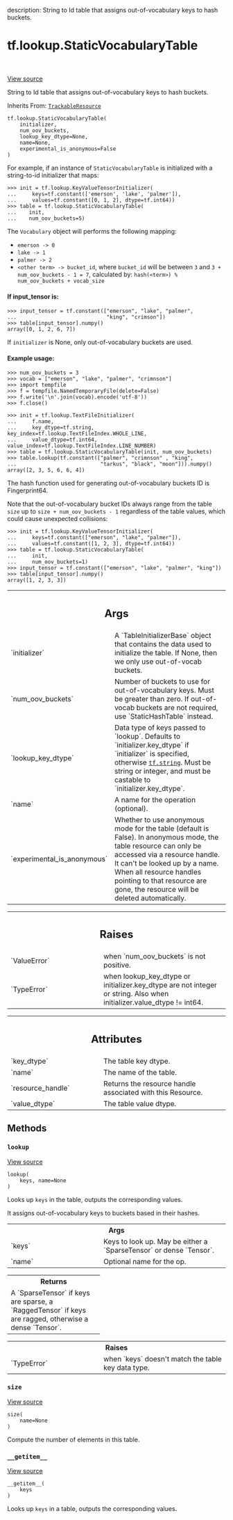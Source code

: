 description: String to Id table that assigns out-of-vocabulary keys to hash buckets.

<div itemscope itemtype="http://developers.google.com/ReferenceObject">
<meta itemprop="name" content="tf.lookup.StaticVocabularyTable" />
<meta itemprop="path" content="Stable" />
<meta itemprop="property" content="__getitem__"/>
<meta itemprop="property" content="__init__"/>
<meta itemprop="property" content="lookup"/>
<meta itemprop="property" content="size"/>
</div>

# tf.lookup.StaticVocabularyTable

<!-- Insert buttons and diff -->

<table class="tfo-notebook-buttons tfo-api nocontent" align="left">

</table>

<a target="_blank" class="external" href="/code/stable/tensorflow/python/ops/lookup_ops.py">View source</a>



String to Id table that assigns out-of-vocabulary keys to hash buckets.

Inherits From: [`TrackableResource`](../../tf/saved_model/experimental/TrackableResource.md)

<pre class="devsite-click-to-copy prettyprint lang-py tfo-signature-link">
<code>tf.lookup.StaticVocabularyTable(
    initializer,
    num_oov_buckets,
    lookup_key_dtype=None,
    name=None,
    experimental_is_anonymous=False
)
</code></pre>



<!-- Placeholder for "Used in" -->

For example, if an instance of `StaticVocabularyTable` is initialized with a
string-to-id initializer that maps:

```
>>> init = tf.lookup.KeyValueTensorInitializer(
...     keys=tf.constant(['emerson', 'lake', 'palmer']),
...     values=tf.constant([0, 1, 2], dtype=tf.int64))
>>> table = tf.lookup.StaticVocabularyTable(
...    init,
...    num_oov_buckets=5)
```

The `Vocabulary` object will performs the following mapping:

* `emerson -> 0`
* `lake -> 1`
* `palmer -> 2`
* `<other term> -> bucket_id`, where `bucket_id` will be between `3` and
`3 + num_oov_buckets - 1 = 7`, calculated by:
`hash(<term>) % num_oov_buckets + vocab_size`

#### If input_tensor is:



```
>>> input_tensor = tf.constant(["emerson", "lake", "palmer",
...                             "king", "crimson"])
>>> table[input_tensor].numpy()
array([0, 1, 2, 6, 7])
```

If `initializer` is None, only out-of-vocabulary buckets are used.

#### Example usage:



```
>>> num_oov_buckets = 3
>>> vocab = ["emerson", "lake", "palmer", "crimnson"]
>>> import tempfile
>>> f = tempfile.NamedTemporaryFile(delete=False)
>>> f.write('\n'.join(vocab).encode('utf-8'))
>>> f.close()
```

```
>>> init = tf.lookup.TextFileInitializer(
...     f.name,
...     key_dtype=tf.string, key_index=tf.lookup.TextFileIndex.WHOLE_LINE,
...     value_dtype=tf.int64, value_index=tf.lookup.TextFileIndex.LINE_NUMBER)
>>> table = tf.lookup.StaticVocabularyTable(init, num_oov_buckets)
>>> table.lookup(tf.constant(["palmer", "crimnson" , "king",
...                           "tarkus", "black", "moon"])).numpy()
array([2, 3, 5, 6, 6, 4])
```

The hash function used for generating out-of-vocabulary buckets ID is
Fingerprint64.

Note that the out-of-vocabulary bucket IDs always range from the table `size`
up to `size + num_oov_buckets - 1` regardless of the table values, which could
cause unexpected collisions:

```
>>> init = tf.lookup.KeyValueTensorInitializer(
...     keys=tf.constant(["emerson", "lake", "palmer"]),
...     values=tf.constant([1, 2, 3], dtype=tf.int64))
>>> table = tf.lookup.StaticVocabularyTable(
...     init,
...     num_oov_buckets=1)
>>> input_tensor = tf.constant(["emerson", "lake", "palmer", "king"])
>>> table[input_tensor].numpy()
array([1, 2, 3, 3])
```

<!-- Tabular view -->
 <table class="responsive fixed orange">
<colgroup><col width="214px"><col></colgroup>
<tr><th colspan="2"><h2 class="add-link">Args</h2></th></tr>

<tr>
<td>
`initializer`<a id="initializer"></a>
</td>
<td>
A `TableInitializerBase` object that contains the data used
to initialize the table. If None, then we only use out-of-vocab buckets.
</td>
</tr><tr>
<td>
`num_oov_buckets`<a id="num_oov_buckets"></a>
</td>
<td>
Number of buckets to use for out-of-vocabulary keys. Must
be greater than zero. If out-of-vocab buckets are not required, use
`StaticHashTable` instead.
</td>
</tr><tr>
<td>
`lookup_key_dtype`<a id="lookup_key_dtype"></a>
</td>
<td>
Data type of keys passed to `lookup`. Defaults to
`initializer.key_dtype` if `initializer` is specified, otherwise
<a href="../../tf.md#string"><code>tf.string</code></a>. Must be string or integer, and must be castable to
`initializer.key_dtype`.
</td>
</tr><tr>
<td>
`name`<a id="name"></a>
</td>
<td>
A name for the operation (optional).
</td>
</tr><tr>
<td>
`experimental_is_anonymous`<a id="experimental_is_anonymous"></a>
</td>
<td>
Whether to use anonymous mode for the
table (default is False). In anonymous mode, the table
resource can only be accessed via a resource handle. It can't
be looked up by a name. When all resource handles pointing to
that resource are gone, the resource will be deleted
automatically.
</td>
</tr>
</table>



<!-- Tabular view -->
 <table class="responsive fixed orange">
<colgroup><col width="214px"><col></colgroup>
<tr><th colspan="2"><h2 class="add-link">Raises</h2></th></tr>

<tr>
<td>
`ValueError`<a id="ValueError"></a>
</td>
<td>
when `num_oov_buckets` is not positive.
</td>
</tr><tr>
<td>
`TypeError`<a id="TypeError"></a>
</td>
<td>
when lookup_key_dtype or initializer.key_dtype are not
integer or string. Also when initializer.value_dtype != int64.
</td>
</tr>
</table>





<!-- Tabular view -->
 <table class="responsive fixed orange">
<colgroup><col width="214px"><col></colgroup>
<tr><th colspan="2"><h2 class="add-link">Attributes</h2></th></tr>

<tr>
<td>
`key_dtype`<a id="key_dtype"></a>
</td>
<td>
The table key dtype.
</td>
</tr><tr>
<td>
`name`<a id="name"></a>
</td>
<td>
The name of the table.
</td>
</tr><tr>
<td>
`resource_handle`<a id="resource_handle"></a>
</td>
<td>
Returns the resource handle associated with this Resource.
</td>
</tr><tr>
<td>
`value_dtype`<a id="value_dtype"></a>
</td>
<td>
The table value dtype.
</td>
</tr>
</table>



## Methods

<h3 id="lookup"><code>lookup</code></h3>

<a target="_blank" class="external" href="/code/stable/tensorflow/python/ops/lookup_ops.py">View source</a>

<pre class="devsite-click-to-copy prettyprint lang-py tfo-signature-link">
<code>lookup(
    keys, name=None
)
</code></pre>

Looks up `keys` in the table, outputs the corresponding values.

It assigns out-of-vocabulary keys to buckets based in their hashes.

<!-- Tabular view -->
 <table class="responsive fixed orange">
<colgroup><col width="214px"><col></colgroup>
<tr><th colspan="2">Args</th></tr>

<tr>
<td>
`keys`
</td>
<td>
Keys to look up. May be either a `SparseTensor` or dense `Tensor`.
</td>
</tr><tr>
<td>
`name`
</td>
<td>
Optional name for the op.
</td>
</tr>
</table>



<!-- Tabular view -->
 <table class="responsive fixed orange">
<colgroup><col width="214px"><col></colgroup>
<tr><th colspan="2">Returns</th></tr>
<tr class="alt">
<td colspan="2">
A `SparseTensor` if keys are sparse, a `RaggedTensor` if keys are ragged,
otherwise a dense `Tensor`.
</td>
</tr>

</table>



<!-- Tabular view -->
 <table class="responsive fixed orange">
<colgroup><col width="214px"><col></colgroup>
<tr><th colspan="2">Raises</th></tr>

<tr>
<td>
`TypeError`
</td>
<td>
when `keys` doesn't match the table key data type.
</td>
</tr>
</table>



<h3 id="size"><code>size</code></h3>

<a target="_blank" class="external" href="/code/stable/tensorflow/python/ops/lookup_ops.py">View source</a>

<pre class="devsite-click-to-copy prettyprint lang-py tfo-signature-link">
<code>size(
    name=None
)
</code></pre>

Compute the number of elements in this table.


<h3 id="__getitem__"><code>__getitem__</code></h3>

<a target="_blank" class="external" href="/code/stable/tensorflow/python/ops/lookup_ops.py">View source</a>

<pre class="devsite-click-to-copy prettyprint lang-py tfo-signature-link">
<code>__getitem__(
    keys
)
</code></pre>

Looks up `keys` in a table, outputs the corresponding values.




